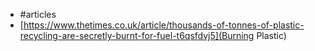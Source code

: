 - #articles
- [https://www.thetimes.co.uk/article/thousands-of-tonnes-of-plastic-recycling-are-secretly-burnt-for-fuel-t6qsfdvj5](Burning Plastic)